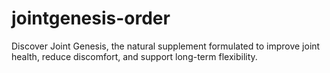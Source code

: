 # jointgenesis-order
Discover Joint Genesis, the natural supplement formulated to improve joint health, reduce discomfort, and support long-term flexibility.
